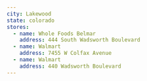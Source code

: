 ```yaml
---
city: Lakewood
state: colorado
stores:
  - name: Whole Foods Belmar
    address: 444 South Wadsworth Boulevard
  - name: Walmart
    address: 7455 W Colfax Avenue
  - name: Walmart
    address: 440 Wadsworth Boulevard
---
```

